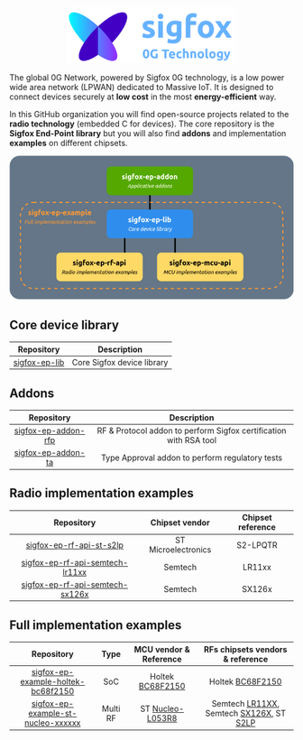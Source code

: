 <p align="center">
  <img src="https://github.com/sigfox-tech-radio/.github/raw/master/images/logo_readme.drawio.png" width="300"/>
</p>

The global 0G Network, powered by Sigfox 0G technology, is a low power wide area network (LPWAN) dedicated to Massive IoT. It is designed to connect devices securely at **low cost** in the most **energy-efficient** way.

In this GitHub organization you will find open-source projects related to the **radio technology** (embedded C for devices). The core repository is the **Sigfox End-Point library** but you will also find **addons** and implementation **examples** on different chipsets.

<p align="center">
  <img src="https://github.com/sigfox-tech-radio/.github/raw/master/images/organization.drawio.png" width="600"/>
</p>

## Core device library

| Repository | Description |
|:---:|:---:|
| [sigfox-ep-lib](https://github.com/sigfox-tech-radio/sigfox-ep-lib) | Core Sigfox device library |

## Addons

| Repository | Description |
|:---:|:---:|
| [sigfox-ep-addon-rfp](https://github.com/sigfox-tech-radio/sigfox-ep-addon-rfp) | RF & Protocol addon to perform Sigfox certification with RSA tool |
| [sigfox-ep-addon-ta](https://github.com/sigfox-tech-radio/sigfox-ep-addon-ta) | Type Approval addon to perform regulatory tests |

## Radio implementation examples

| Repository | Chipset vendor | Chipset reference |
|:---:|:---:|:---:|
| [sigfox-ep-rf-api-st-s2lp](https://github.com/sigfox-tech-radio/sigfox-ep-rf-api-st-s2lp) | ST Microelectronics | S2-LPQTR |
| [sigfox-ep-rf-api-semtech-lr11xx](https://github.com/sigfox-tech-radio/sigfox-ep-rf-api-semtech-lr11xx) | Semtech | LR11xx |
| [sigfox-ep-rf-api-semtech-sx126x](https://github.com/sigfox-tech-radio/sigfox-ep-rf-api-semtech-sx126x) | Semtech | SX126x |

## Full implementation examples

| Repository | Type| MCU vendor & Reference |  RFs chipsets vendors & reference |
|:---:|:---:|:---:|:---:|
| [sigfox-ep-example-holtek-bc68f2150](https://github.com/sigfox-tech-radio/sigfox-ep-example-holtek-bc68f2150) | SoC | Holtek [BC68F2150](https://www.bestmodulescorp.com/sgb-1501-rc1.html) | Holtek [BC68F2150](https://www.bestmodulescorp.com/sgb-1501-rc1.html) |
| [sigfox-ep-example-st-nucleo-xxxxxx](https://github.com/sigfox-tech-radio/sigfox-ep-example-st-nucleo-xxxxxx) | Multi RF | ST [Nucleo-L053R8](https://www.st.com/en/evaluation-tools/nucleo-l053r8.html) | Semtech [LR11XX](https://www.semtech.com/products/wireless-rf/lora-edge/lr1110dvk1tbks), Semtech [SX126X](https://www.semtech.fr/products/wireless-rf/lora-connect/sx1261dvk1bas), ST [S2LP](https://www.st.com/en/evaluation-tools/steval-fki868v2.html) |
